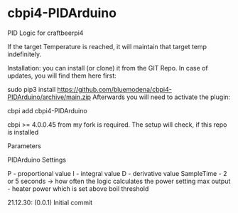 # cbpi4-PIDArduino

PID Logic for craftbeerpi4

If the target Temperature is reached, it will maintain that target temp indefinitely.

Installation:
you can install (or clone) it from the GIT Repo. In case of updates, you will find them here first:

sudo pip3 install https://github.com/bluemodena/cbpi4-PIDArduino/archive/main.zip
Afterwards you will need to activate the plugin:

cbpi add cbpi4-PIDArduino

cbpi >= 4.0.0.45 from my fork is required. The setup will check, if this repo is installed

Parameters

PIDArduino Settings

P - proportional value
I - integral value
D - derivative value
SampleTime - 2 or 5 seconds -> how often the logic calculates the power setting
max output - heater power which is set above boil threshold


21.12.30: (0.0.1) Initial commit
